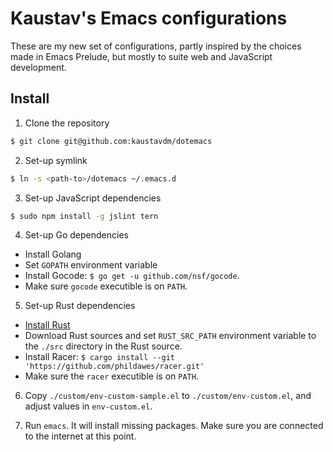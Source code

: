 # Kaustav's Emacs configurations

These are my new set of configurations, partly inspired by the choices made in Emacs Prelude, but mostly to suite web and JavaScript development.

## Install

1. Clone the repository

```bash
$ git clone git@github.com:kaustavdm/dotemacs
```

2. Set-up symlink

```bash
$ ln -s <path-to>/dotemacs ~/.emacs.d
```

3. Set-up JavaScript dependencies

```bash
$ sudo npm install -g jslint tern
```

4. Set-up Go dependencies

- Install Golang
- Set `GOPATH` environment variable
- Install Gocode: `$ go get -u github.com/nsf/gocode`.
- Make sure `gocode` executible is on `PATH`.

5. Set-up Rust dependencies

- [Install Rust](https://www.rust-lang.org/install.html)
- Download Rust sources and set `RUST_SRC_PATH` environment variable to the `./src` directory in the Rust source.
- Install Racer: `$ cargo install --git 'https://github.com/phildawes/racer.git'`
- Make sure the `racer` executible is on `PATH`.

6. Copy `./custom/env-custom-sample.el` to `./custom/env-custom.el`, and adjust values in `env-custom.el`.

7. Run `emacs`. It will install missing packages. Make sure you are connected to the internet at this point.
